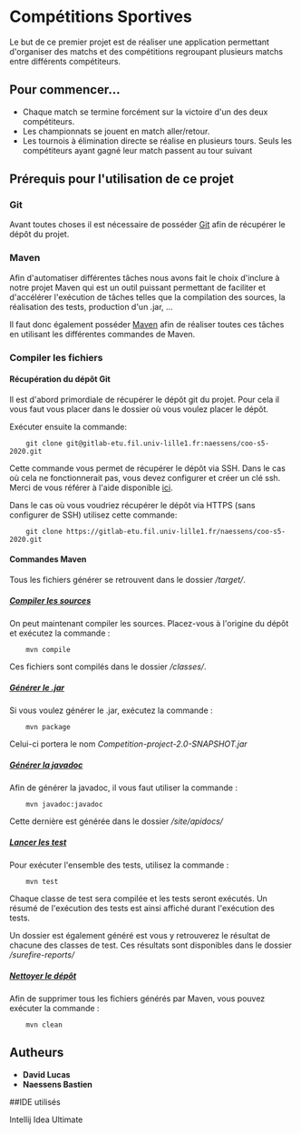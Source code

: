 # Compétitions Sportives

Le but de ce premier projet est de réaliser une application permettant d'organiser des matchs et des compétitions 
regroupant plusieurs matchs entre différents compétiteurs.

## Pour commencer...

* Chaque match se termine forcément sur la victoire d'un des deux compétiteurs.
* Les championnats se jouent en match aller/retour.
* Les tournois à élimination directe se réalise en plusieurs tours. Seuls les compétiteurs ayant gagné leur match passent
au tour suivant

## Prérequis pour l'utilisation de ce projet

### Git

Avant toutes choses il est nécessaire de posséder [Git](https://git-scm.com/book/fr/v2/D%C3%A9marrage-rapide-Installation-de-Git) 
afin de récupérer le dépôt du projet.

### Maven

Afin d'automatiser différentes tâches nous avons fait le choix d'inclure à notre projet Maven qui est un outil puissant permettant
de faciliter et d'accélérer l'exécution de tâches telles que la compilation des sources, la réalisation des tests, production
d'un .jar, ...

Il faut donc également posséder [Maven](https://maven.apache.org/install.html) afin de réaliser toutes ces tâches en 
utilisant les différentes commandes de Maven.


### Compiler les fichiers 

#### Récupération du dépôt Git

Il est d'abord primordiale de récupérer le dépôt git du projet. Pour cela il vous faut vous placer dans le dossier où 
vous voulez placer le dépôt.

Exécuter ensuite la commande:

```
    git clone git@gitlab-etu.fil.univ-lille1.fr:naessens/coo-s5-2020.git
```
Cette commande vous permet de récupérer le dépôt via SSH. Dans le cas où cela ne fonctionnerait pas, vous devez 
configurer et créer un clé ssh. Merci de vous référer à l'aide disponible [ici](https://git-scm.com/book/fr/v2/Git-sur-le-serveur-G%C3%A9n%C3%A9ration-des-cl%C3%A9s-publiques-SSH).

Dans le cas où vous voudriez récupérer le dépôt via HTTPS (sans configurer de SSH) utilisez cette commande:

```
    git clone https://gitlab-etu.fil.univ-lille1.fr/naessens/coo-s5-2020.git
```

#### Commandes Maven 

Tous les fichiers générer se retrouvent dans le dossier _/target/_.

##### <ins>Compiler les sources</ins>
On peut maintenant compiler les sources. Placez-vous à l'origine du dépôt et exécutez la commande :

```
    mvn compile
```

Ces fichiers sont compilés dans le dossier _/classes/_.

##### <ins>Générer le .jar</ins>

Si vous voulez générer le .jar, exécutez la commande :

```
    mvn package
```
Celui-ci portera le nom _Competition-project-2.0-SNAPSHOT.jar_

##### <ins>Générer la javadoc</ins>
Afin de générer la javadoc, il vous faut utiliser la commande :

```
    mvn javadoc:javadoc
```

Cette dernière est générée dans le dossier _/site/apidocs/_
##### <ins>Lancer les test</ins>
Pour exécuter l'ensemble des tests, utilisez la commande :

```
    mvn test
```
Chaque classe de test sera compilée et les tests seront exécutés. Un résumé de l'exécution des tests est ainsi affiché
durant l'exécution des tests.

Un dossier est également généré est vous y retrouverez le résultat de chacune des classes de test. Ces résultats sont 
disponibles dans le dossier _/surefire-reports/_

##### <ins>Nettoyer le dépôt</ins>

Afin de supprimer tous les fichiers générés par Maven, vous pouvez exécuter la commande :
```
    mvn clean
```


## Autheurs

* **David Lucas** 
* **Naessens Bastien**

##IDE utilisés

Intellij Idea Ultimate
